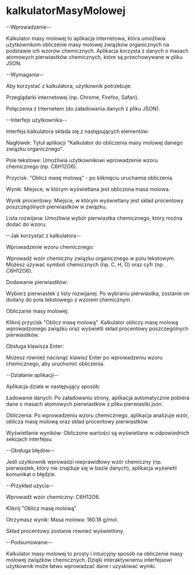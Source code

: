 # kalkulatorMasyMolowej
--Wprowadzenie--

Kalkulator masy molowej to aplikacja internetowa, która umożliwia użytkownikom obliczenie masy molowej związków organicznych na podstawie ich wzorów chemicznych. Aplikacja korzysta z danych o masach atomowych pierwiastków chemicznych, które są przechowywane w pliku JSON.


--Wymagania--

Aby korzystać z kalkulatora, użytkownik potrzebuje:

Przeglądarki internetowej (np. Chrome, Firefox, Safari).

Połączenia z Internetem (do załadowania danych z pliku JSON).


--Interfejs użytkownika--

Interfejs kalkulatora składa się z następujących elementów:

Nagłówek: Tytuł aplikacji "Kalkulator do obliczenia masy molowej danego związku organicznego".

Pole tekstowe: Umożliwia użytkownikowi wprowadzenie wzoru chemicznego (np. C6H12O6).

Przycisk: "Oblicz masę molową" - po kliknięciu uruchamia obliczenia.

Wynik: Miejsce, w którym wyświetlana jest obliczona masa molowa.

Wynik procentowy: Miejsce, w którym wyświetlany jest skład procentowy poszczególnych pierwiastków w związku.

Lista rozwijana: Umożliwia wybór pierwiastka chemicznego, który można dodać do wzoru.


--Jak korzystać z kalkulatora--

Wprowadzenie wzoru chemicznego:

Wprowadź wzór chemiczny związku organicznego w polu tekstowym. Możesz używać symboli chemicznych (np. C, H, O) oraz cyfr (np. C6H12O6).

Dodawanie pierwiastków:

Wybierz pierwiastek z listy rozwijanej. Po wybraniu pierwiastka, zostanie on dodany do pola tekstowego z wzorem chemicznym.

Obliczanie masy molowej:

Kliknij przycisk "Oblicz masę molową". Kalkulator obliczy masę molową wprowadzonego związku oraz wyświetli skład procentowy poszczególnych pierwiastków.

Obsługa klawisza Enter:

Możesz również nacisnąć klawisz Enter po wprowadzeniu wzoru chemicznego, aby uruchomić obliczenia.


--Działanie aplikacji--

Aplikacja działa w następujący sposób:

Ładowanie danych: Po załadowaniu strony, aplikacja automatycznie pobiera dane o masach atomowych pierwiastków z pliku pierwiastki.json.

Obliczenia: Po wprowadzeniu wzoru chemicznego, aplikacja analizuje wzór, oblicza masę molową oraz skład procentowy pierwiastków.

Wyświetlanie wyników: Obliczone wartości są wyświetlane w odpowiednich sekcjach interfejsu.



--Obsługa błędów--

Jeśli użytkownik wprowadzi nieprawidłowy wzór chemiczny (np. pierwiastek, który nie znajduje się w bazie danych), aplikacja wyświetli komunikat o błędzie.


--Przykład użycia--

Wprowadź wzór chemiczny: C6H12O6.

Kliknij "Oblicz masę molową".

Otrzymasz wynik: Masa molowa: 180.18 g/mol.

Skład procentowy zostanie również wyświetlony.


--Podsumowanie--

Kalkulator masy molowej to prosty i intuicyjny sposób na obliczenie masy molowej związków chemicznych. Dzięki interaktywnemu interfejsowi użytkownik może łatwo wprowadzać dane i uzyskiwać wyniki.
